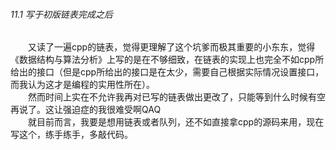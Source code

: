 ###### 11.1 写于初版链表完成之后 ######
&emsp;&emsp;又读了一遍cpp的链表，觉得更理解了这个坑爹而极其重要的小东东，觉得《数据结构与算法分析》上写的是在不够细致，在链表的实现上也完全不如cpp所给出的接口（但是cpp所给出的接口是在太少，需要自己根据实际情况设置接口，而我认为这才是编程的实用性所在）。  
&emsp;&emsp;然而时间上实在不允许我再对已写的链表做出更改了，只能等到什么时候有空再说了。这让强迫症的我很难受啊QAQ    
&emsp;&emsp;就目前而言，我要是想用链表或者队列，还不如直接拿cpp的源码来用，现在写这个，练手练手，多敲代码。
